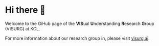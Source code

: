 <h1> Hi there 👋 </h1> 

Welcome to the GiHub page of the **VIS**ual **U**nderstanding **R**esearch **G**roup (VISURG) at KCL.

For more information about our research group in, please visit [visurg.ai](https://visurg.ai).
